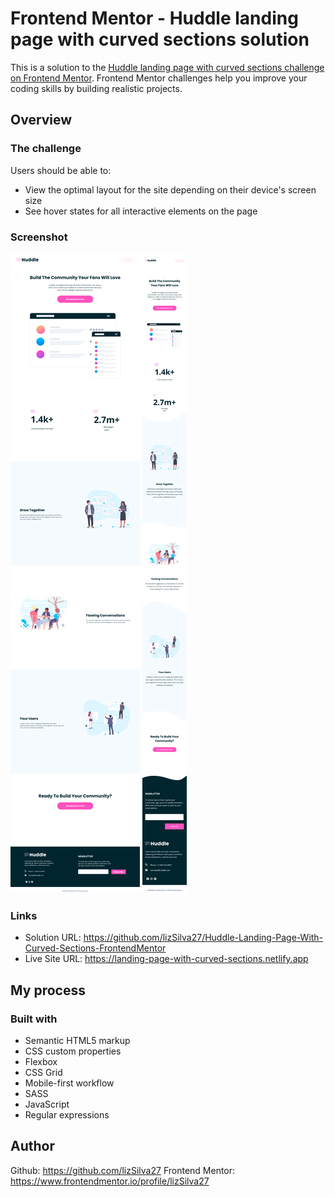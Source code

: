 # Frontend Mentor - Huddle landing page with curved sections solution

This is a solution to the [Huddle landing page with curved sections challenge on Frontend Mentor](https://www.frontendmentor.io/challenges/huddle-landing-page-with-curved-sections-5ca5ecd01e82137ec91a50f2). Frontend Mentor challenges help you improve your coding skills by building realistic projects. 

## Overview

### The challenge

Users should be able to:

- View the optimal layout for the site depending on their device's screen size
- See hover states for all interactive elements on the page

### Screenshot

![](./design/viewDesktop.png)
![](./design/viewMobile.png)

### Links

- Solution URL: https://github.com/lizSilva27/Huddle-Landing-Page-With-Curved-Sections-FrontendMentor
- Live Site URL: https://landing-page-with-curved-sections.netlify.app

## My process

### Built with

- Semantic HTML5 markup
- CSS custom properties
- Flexbox
- CSS Grid
- Mobile-first workflow
- SASS
- JavaScript
- Regular expressions

## Author

Github: https://github.com/lizSilva27
Frontend Mentor: https://www.frontendmentor.io/profile/lizSilva27
